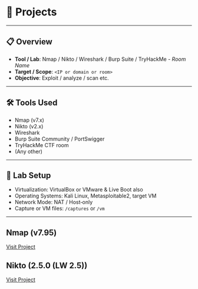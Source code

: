 # 🚀 Projects



---

## 📋 Overview
- **Tool / Lab**: Nmap / Nikto / Wireshark / Burp Suite / TryHackMe - *Room Name*
- **Target / Scope**: `<IP or domain or room>`
- **Objective**: Exploit / analyze / scan etc.

---

## 🛠️ Tools Used
- Nmap (v7.x)
- Nikto (v2.x)
- Wireshark
- Burp Suite Community / PortSwigger
- TryHackMe CTF room
- (Any other)

---

## 🧰 Lab Setup
- Virtualization: VirtualBox or VMware & Live Boot also
- Operating Systems: Kali Linux, Metasploitable2, target VM
- Network Mode: NAT / Host‑only
- Capture or VM files: `/captures` or `/vm`

---

## Nmap (v7.95)
  [Visit Project](https://github.com/kritanaryal/nmapreport)  

  
## Nikto (2.5.0 (LW 2.5))
   [Visit Project](https://github.com/kritanaryal/niktoreport)  

   

